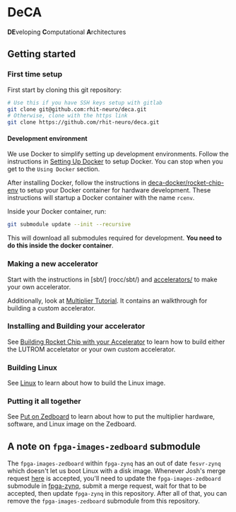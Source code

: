 # DeCA
**DE**veloping **C**omputational **A**rchitectures

## Getting started
### First time setup
First start by cloning this git repository:
```bash
# Use this if you have SSH keys setup with gitlab
git clone git@github.com:rhit-neuro/deca.git
# Otherwise, clone with the https link
git clone https://github.com/rhit-neuro/deca.git
```

#### Development environment
We use Docker to simplify setting up development environments. Follow the instructions in [Setting Up Docker](https://github.com/rhit-neuro/deca-docker/blob/master/README.md#setting-up-docker) to setup Docker. You can stop when you get to the `Using Docker` section.

After installing Docker, follow the instructions in [deca-docker/rocket-chip-env](https://github.com/rhit-neuro/deca-docker/tree/master/rocket-chip-env#running-for-the-first-time) to setup your Docker container for hardware development. These instructions will startup a Docker container with the name `rcenv`. 

Inside your Docker container, run:
```bash
git submodule update --init --recursive
```
This will download all submodules required for development. **You need to do this inside the docker container**.

### Making a new accelerator
Start with the instructions in [sbt/] (rocc/sbt/) and [accelerators/](rocc/accelerators/) to make your own accelerator.

Additionally, look at [Multiplier Tutorial](https://github.com/rhit-neuro/deca/wiki/multiplier). It contains an walkthrough for building a custom accelerator.

### Installing and Building your accelerator
See [Building Rocket Chip with your Accelerator](https://github.com/rhit-neuro/deca/wiki/Building-Rocket-Chip-with-your-Accelerator) to learn how to build either the LUTROM acceletator or your own custom accelerator.

### Building Linux
See [Linux](https://github.com/rhit-neuro/deca/wiki/Linux) to learn about how to build the Linux image.

### Putting it all together
See [Put on Zedboard](https://github.com/rhit-neuro/deca/wiki/Put-on-Zedboard) to learn about how to put the multiplier hardware, software, and Linux image on the Zedboard.

## A note on `fpga-images-zedboard` submodule
The `fpga-images-zedboard` within `fpga-zynq` has an out of date `fesvr-zynq` which doesn't let us boot Linux with a disk image. Whenever Josh's merge request [here](https://github.com/ucb-bar/fpga-images-zedboard/pull/3) is accepted, you'll need to update the `fpga-images-zedboard` submodule in [fpga-zynq](https://github.com/ucb-bar/fpga-zynq), submit a merge request, wait for that to be accepted, then update `fpga-zynq` in this repository. After all of that, you can remove the `fpga-images-zedboard` submodule from this repository.

